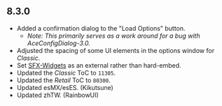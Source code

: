 ## 8.3.0

- Added a confirmation dialog to the "Load Options" button.
  - _Note: This primarily serves as a work around for a bug with AceConfigDialog-3.0._
- Adjusted the spacing of some UI elements in the options window for _Classic_.
- Set [SFX-Widgets](https://github.com/SFX-WoW/AceGUI-3.0_SFX-Widgets) as an external rather than hard-embed.
- Updated the _Classic_ ToC to `11305`.
- Updated the _Retail_ ToC to `80300`.
- Updated esMX/esES. (Kikutsune)
- Updated zhTW. (RainbowUI)
